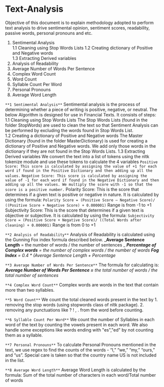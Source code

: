 # Text-Analysis
Objective of this document is to explain methodology adopted to perform text analysis to drive sentimental opinion, sentiment scores, readability, passive words, personal pronouns and etc.

1.	Sentimental Analysis	
    1.1	Cleaning using Stop Words Lists	
    1.2	Creating dictionary of Positive and Negative words	
    1.3	Extracting Derived variables	
2.	Analysis of Readability	
3.	Average Number of Words Per Sentence	
4.	Complex Word Count	
5.	Word Count	
6.	Syllable Count Per Word	
7.	Personal Pronouns	
8.	Average Word Length	


`**1 Sentimental Analysis**`
Sentimental analysis is the process of determining whether a piece of writing is positive, negative, or neutral. The below Algorithm is designed for use in Financial Texts. It consists of steps:
        1.1 Cleaning using Stop Words Lists
            The Stop Words Lists (found in the folder StopWords) are used to clean the text so that Sentiment Analysis can be performed by excluding the words found in Stop Words List.            
        1.2 Creating a dictionary of Positive and Negative words
            The Master Dictionary (found in the folder MasterDictionary) is used for creating a dictionary of Positive and Negative words. We add only those words in the dictionary if they are not found in the Stop Words Lists.
        1.3 Extracting Derived variables
            We convert the text into a list of tokens using the nltk tokenize module and use these tokens to calculate the 4 variables
            `Positive Score: This score is calculated by assigning the value of +1 for each word if found in the Positive Dictionary and then adding up all the values.`
            `Negative Score: This score is calculated by assigning the value of -1 for each word if found in the Negative Dictionary and then adding up all the values. We multiply the score with -1 so that the score is a positive number.`
            Polarity Score: This is the score that determines if a given text is positive or negative in nature. It is calculated by using the formula: 
            `Polarity Score = (Positive Score – Negative Score)/ ((Positive Score + Negative Score) + 0.000001)` Range is from -1 to +1
            Subjectivity Score: This is the score that determines if a given text is objective or subjective. It is calculated by using the formula: `Subjectivity Score = (Positive Score + Negative Score)/ ((Total Words after cleaning) + 0.000001)` Range is from 0 to +1
            
`**2 Analysis of Readability**`
Analysis of Readability is calculated using the Gunning Fox index formula described below.
    _**Average Sentence Length** = the number of words / the number of sentences _
    _**Percentage of Complex words** = the number of complex words / the number of words_ 
    _**Fog Index** = 0.4 * (Average Sentence Length + Percentage_
  
`**3 Average Number of Words Per Sentence**`
The formula for calculating is:
_**Average Number of Words Per Sentence =** the total number of words / the total number of sentences_

`**4 Complex Word Count**` 
Complex words are words in the text that contain more than two syllables.

`**5 Word Count**`
We count the total cleaned words present in the text by
    1. removing the stop words (using stopwords class of nltk package). 
    2. removing any punctuations like ? ! , . from the word before counting.
    
`**6 Syllable Count Per Word**`
We count the number of Syllables in each word of the text by counting the vowels present in each word. We also handle some exceptions like words ending with "es","ed" by not counting them as a syllable.

`**7 Personal Pronouns**`
To calculate Personal Pronouns mentioned in the text, we use regex to find the counts of the words - “I,” “we,” “my,” “ours,” and “us”. Special care is taken so that the country name US is not included in the list.

`**8 Average Word Length**`
Average Word Length is calculated by the formula: Sum of the total number of characters in each word/Total number of words
